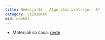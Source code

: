 ```yaml
---
title: Nedelja 03 - Algoritmi pretrage - A*
category: vi2018mat
mid: week03
---
```

- Materijali sa časa: [ovde](https://github.com/matfvi/vi/tree/master/2018.2019/03.astar)
